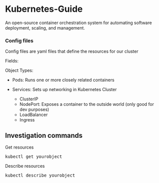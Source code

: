 # Kubernetes-Guide
An open-source container orchestration system for automating software deployment, scaling, and management.

### Config files
Config files are yaml files that define the resources for our cluster

Fields:

Object Types:
- Pods: Runs one or more closely related containers

- Services: Sets up networking in Kubernetes Cluster
    - ClusterIP
    - NodePort: Exposes a container to the outside world (only good for dev purposes)
    - LoadBalancer
    - Ingress
 
## Investigation commands

Get resources 
<pre>kubectl get yourobject</pre>

Describe resources
<pre>kubectl describe yourobject</pre>
